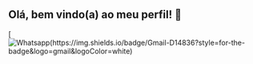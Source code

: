 ## Olá, bem vindo(a) ao meu perfil! 👋

[![Whatsapp(https://img.shields.io/badge/Gmail-D14836?style=for-the-badge&logo=gmail&logoColor=white)]()
